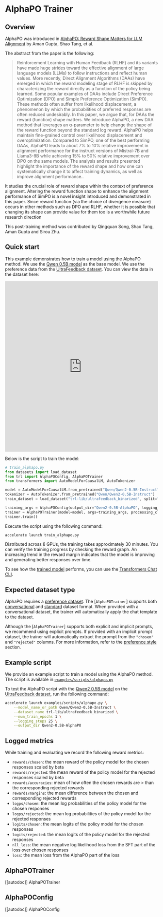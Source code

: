 # AlphaPO Trainer

## Overview

AlphaPO was introduced in [AlphaPO: Reward Shape Matters for LLM Alignment](https://arxiv.org/abs/2501.03884) by Aman Gupta, Shao Tang, et al.

The abstract from the paper is the following:

> Reinforcement Learning with Human Feedback (RLHF) and its variants have made huge strides toward the effective alignment of large language models (LLMs) to follow instructions and reflect human values. More recently, Direct Alignment Algorithms (DAAs) have emerged in which the reward modeling stage of RLHF is skipped by characterizing the reward directly as a function of the policy being learned. Some popular examples of DAAs include Direct Preference Optimization (DPO) and Simple Preference Optimization (SimPO). These methods often suffer from likelihood displacement, a phenomenon by which the probabilities of preferred responses are often reduced undesirably. In this paper, we argue that, for DAAs the reward (function) shape matters. We introduce AlphaPO, a new DAA method that leverages an α-parameter to help change the shape of the reward function beyond the standard log reward. AlphaPO helps maintain fine-grained control over likelihood displacement and overoptimization. Compared to SimPO, one of the best performing DAAs, AlphaPO leads to about 7% to 10% relative improvement in alignment performance for the instruct versions of Mistral-7B and Llama3-8B while achieving 15% to 50% relative improvement over DPO on the same models. The analysis and results presented highlight the importance of the reward shape and how one can systematically change it to affect training dynamics, as well as improve alignment performance..

It studies the crucial role of reward shape within the context of preference alignment. Altering the reward function shape to enhance the alignment performance of SimPO is a novel insight introduced and demonstrated in this paper. Since reward function (via the choice of divergence measure) occurs in other methods such as DPO and RLHF, whether it is possible that changing its shape can provide value for them too is a worthwhile future research direction

This post-training method was contributed by Qingquan Song, Shao Tang, Aman Gupta and Sirou Zhu.

## Quick start

This example demonstrates how to train a model using the AlphaPO method. We use the [Qwen 0.5B model](https://huggingface.co/Qwen/Qwen2-0.5B-Instruct) as the base model. We use the preference data from the [UltraFeedback dataset](https://huggingface.co/datasets/openbmb/UltraFeedback). You can view the data in the dataset here:

<iframe
  src="https://huggingface.co/datasets/trl-lib/ultrafeedback_binarized/embed/viewer/default/train?row=0"
  frameborder="0"
  width="100%"
  height="560px"
></iframe>

Below is the script to train the model:

```python
# train_alphapo.py
from datasets import load_dataset
from trl import AlphaPOConfig, AlphaPOTrainer
from transformers import AutoModelForCausalLM, AutoTokenizer

model = AutoModelForCausalLM.from_pretrained("Qwen/Qwen2-0.5B-Instruct")
tokenizer = AutoTokenizer.from_pretrained("Qwen/Qwen2-0.5B-Instruct")
train_dataset = load_dataset("trl-lib/ultrafeedback_binarized", split="train")

training_args = AlphaPOConfig(output_dir="Qwen2-0.5B-AlphaPO", logging_steps=10)
trainer = AlphaPOTrainer(model=model, args=training_args, processing_class=tokenizer, train_dataset=train_dataset)
trainer.train()
```

Execute the script using the following command:

```bash
accelerate launch train_alphapo.py
```

Distributed across 8 GPUs, the training takes approximately 30 minutes. You can verify the training progress by checking the reward graph. An increasing trend in the reward margin indicates that the model is improving and generating better responses over time.

To see how the [trained model](https://huggingface.co/trl-lib/Qwen2-0.5B-AlphaPO) performs, you can use the [Transformers Chat CLI](https://huggingface.co/docs/transformers/quicktour#chat-with-text-generation-models).

## Expected dataset type

AlphaPO requires a [preference dataset](dataset_formats#preference). The [`AlphaPOTrainer`] supports both [conversational](dataset_formats#conversational) and [standard](dataset_formats#standard) dataset format. When provided with a conversational dataset, the trainer will automatically apply the chat template to the dataset.

Although the [`AlphaPOTrainer`] supports both explicit and implicit prompts, we recommend using explicit prompts. If provided with an implicit prompt dataset, the trainer will automatically extract the prompt from the `"chosen"` and `"rejected"` columns. For more information, refer to the [preference style](dataset_formats#preference) section.

## Example script

We provide an example script to train a model using the AlphaPO method. The script is available in [`examples/scripts/alphapo.py`](https://github.com/huggingface/trl/blob/main/examples/scripts/alphapo.py)

To test the AlphaPO script with the [Qwen2 0.5B model](https://huggingface.co/Qwen/Qwen2-0.5B-Instruct) on the [UltraFeedback dataset](https://huggingface.co/datasets/trl-lib/ultrafeedback_binarized), run the following command:

```bash
accelerate launch examples/scripts/alphapo.py \
    --model_name_or_path Qwen/Qwen2-0.5B-Instruct \
    --dataset_name trl-lib/ultrafeedback_binarized \
    --num_train_epochs 1 \
    --logging_steps 25 \
    --output_dir Qwen2-0.5B-AlphaPO
```

## Logged metrics

While training and evaluating we record the following reward metrics:

- `rewards/chosen`: the mean reward of the policy model for the chosen responses scaled by beta
- `rewards/rejected`: the mean reward of the policy model for the rejected responses scaled by beta
- `rewards/accuracies`: mean of how often the chosen rewards are > than the corresponding rejected rewards
- `rewards/margins`: the mean difference between the chosen and corresponding rejected rewards
- `logps/chosen`: the mean log probabilities of the policy model for the chosen responses
- `logps/rejected`: the mean log probabilities of the policy model for the rejected responses
- `logits/chosen`: the mean logits of the policy model for the chosen responses
- `logits/rejected`: the mean logits of the policy model for the rejected responses
- `nll_loss`: the mean negative log likelihood loss from the SFT part of the loss over chosen responses
- `loss`: the mean loss from the AlphaPO part of the loss

## AlphaPOTrainer

[[autodoc]] AlphaPOTrainer

## AlphaPOConfig

[[autodoc]] AlphaPOConfig
